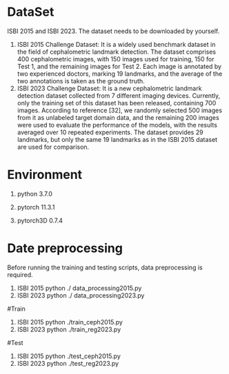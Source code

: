 # DataSet
ISBI 2015 and ISBI 2023. The dataset needs to be downloaded by yourself.
1. ISBI 2015 Challenge Dataset: It is a widely used benchmark dataset in the field of cephalometric landmark detection. The dataset comprises 400 cephalometric images, with 150 images used for training, 150 for Test 1, and the remaining images for Test 2. Each image is annotated by two experienced doctors, marking 19 landmarks, and the average of the two annotations is taken as the ground truth.
2. ISBI 2023 Challenge Dataset: It is a new cephalometric landmark detection dataset collected from 7 different imaging devices. Currently, only the training set of this dataset has been released, containing 700 images. According to reference [32], we randomly selected 500 images from it as unlabeled target domain data, and the remaining 200 images were used to evaluate the performance of the models, with the results averaged over 10 repeated experiments. The dataset provides 29 landmarks, but only the same 19 landmarks as in the ISBI 2015 dataset are used for comparison.

# Environment
1. python 3.7.0

2. pytorch 11.3.1

3. pytorch3D 0.7.4   

# Date preprocessing
Before running the training and testing scripts, data preprocessing is required.
1. ISBI 2015
python ./ data_processing2015.py
2. ISBI 2023
python ./ data_processing2023.py

#Train  
1. ISBI 2015
python ./train_ceph2015.py 
2. ISBI 2023
python ./train_reg2023.py

#Test
1. ISBI 2015
python ./test_ceph2015.py
2. ISBI 2023
python ./test_reg2023.py 
